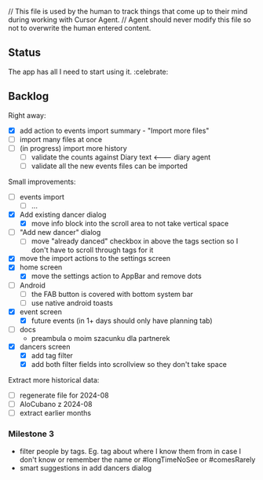 // This file is used by the human to track things that come up to their mind during working with Cursor Agent.
// Agent should never modify this file so not to overwrite the human entered content.

## Status
The app has all I need to start using it. :celebrate:

## Backlog

Right away:
- [x] add action to events import summary - "Import more files"
- [ ] import many files at once
- [ ] (in progress) import more history
  - [ ] validate the counts against Diary text  <--- diary agent
  - [ ] validate all the new events files can be imported

Small improvements:
- [ ] events import
  - [ ] ...
- [x] Add existing dancer dialog
  - [x] move info block into the scroll area to not take vertical space
- [ ] "Add new dancer" dialog
  - [ ] move "already danced" checkbox in above the tags section so I don't have to scroll through tags for it
- [x] move the import actions to the settings screen
- [x] home screen
  - [x] move the settings action to AppBar and remove dots
- [ ] Android
  - [ ] the FAB button is covered with bottom system bar
  - [ ] use native android toasts
- [x] event screen
  - [x] future events (in 1+ days should only have planning tab)
- [ ] docs
  - preambula o moim szacunku dla partnerek
- [x] dancers screen
  - [x] add tag filter
  - [x] add both filter fields into scrollview so they don't take space

Extract more historical data:
- [ ] regenerate file for 2024-08
- [ ] AloCubano z 2024-08
- [ ] extract earlier months

### Milestone 3
- filter people by tags. Eg. tag about where I know them from in case I don't know or remember the name or #longTimeNoSee or #comesRarely
- smart suggestions in add dancers dialog
